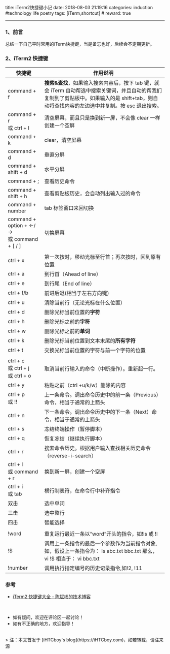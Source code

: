 title: iTerm2快捷键小记
date: 2018-08-03 21:19:16
categories: induction #technology life poetry
tags: [iTerm,shortcut]  # <!--more-->
reward: true

---

### 1、前言
总结一下自己平时常用的iTerm快捷键，当是备忘也好，后续会不定期更新。

<!--more-->

### 2、iTerm2 快捷键

| 快捷键 | 作用说明 |  
| --- | --- | 
| command + f | **搜索&查找**，如果输入搜索内容后，按下 tab 键，就会 iTerm 自动帮选中搜索关键词，并且自动的帮我们复制到了剪贴板中。如果输入的是 shift+tab，则自动将查找内容的左边选中并复制。按 esc 退出搜索。  | 
| command + r <br>或 ctrl + l | 清空屏幕，而且只是换到新一屏，不会像 clear 一样创建一个空屏 | 
| command + k | clear，清空屏幕 | 
| command + d | 垂直分屏 | 
| command + shift + d | 水平分屏 | 
| command + ; | 查看历史命令 | 
| command + shift + h | 查看剪贴板历史，会自动列出输入过的命令 | 
|  command + number | tab 标签窗口来回切换 | 
| command + option + ←/→ <br>或 command + [ / ] |  切换屏幕 | 
|  |  | 
| ctrl +  x |第一次按时，移动光标至行首；再次按时，回到原有位置 |
| ctrl + a | 到行首（Ahead of line） | 
| ctrl + e | 到行尾（End of line） | 
| ctrl + f/b  | 前进后退(相当于左右方向键)  | 
| ctrl + u  | 清除当前行（无论光标在什么位置） | 
| ctrl + d | 删除光标当前位置的**字符** | 
| ctrl + h | 删除光标之前的**字符** | 
| ctrl + w |  删除光标之前的**单词** | 
| ctrl + k | 删除光标当前位置到文本末尾的**所有字符** | 
| ctrl + t | 交换光标当前位置的字符与前一个字符的位置 | 
|  |  | 
| ctrl + c <br>或 ctrl + j <br>或 ctrl + o|  取消当前行输入的命令（中断操作）。重新起一行。 | 
| ctrl + y | 粘贴之前（ctrl +u/k/w）删除的内容 |
| ctrl + p <br>或 !! |  上一条命令。调出命令历史中的前一条（Previous）命令，相当于通常的上箭头 | 
| ctrl + n |  下一条命令。调出命令历史中的下一条（Next）命令，相当于通常的上箭头 | 
| ctrl + s | 冻结终端操作（暂停脚本） |
| ctrl  + q | 恢复冻结（继续执行脚本） |
| ctrl + r | 搜索命令历史。根据用户输入查找相关历史命令（reverse-i-search） | 
| ctrl + l  <br>或 command + r | 换到新一屏，创建一个空屏 | 
| ctrl + i <br>或 tab | 横行制表符，在命令行中补齐指令 |
| 双击 | 选中单词 |
| 三击 | 选中整行 |
| 四击 | 智能选择 |
|  |  | 
|  !word | 重复运行最近一条以“word”开头的指令，如!ls 或 !l | 
|  !$ | 调用上一条指令的最后一个参数作为当前指令对象,如，假设上一条指令为： ls abc.txt bbc.txt 那么， vi !$ 相当于： vi bbc.txt | 
|  !number | 调用执行指定编号的历史记录指令,如!2, !11 | 



### 参考

- [iTerm2 快捷键大全 - 陈斌彬的技术博客](https://cnbin.github.io/blog/2015/06/20/iterm2-kuai-jie-jian-da-quan/)

<br>

- 如有疑问，欢迎在评论区一起讨论！
- 如有不正确的地方，欢迎指导！

<br>
> 注：本文首发于 [iHTCboy's blog](https://iHTCboy.com)，如若转载，请注来源

